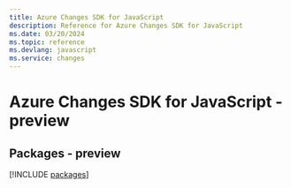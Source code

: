 ```yaml
---
title: Azure Changes SDK for JavaScript
description: Reference for Azure Changes SDK for JavaScript
ms.date: 03/20/2024
ms.topic: reference
ms.devlang: javascript
ms.service: changes
---
```

# Azure Changes SDK for JavaScript - preview
## Packages - preview
[!INCLUDE [packages](changes-index.md)]